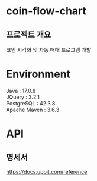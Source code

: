 # coin-flow-chart
## 프로젝트 개요
코인 시각화 및 자동 매매 프로그램 개발

# Environment
Java : 17.0.8<br>
JQuery : 3.2.1<br>
PostgreSQL : 42.3.8<br>
Apache Maven : 3.6.3

# API
## 명세서
https://docs.upbit.com/reference
